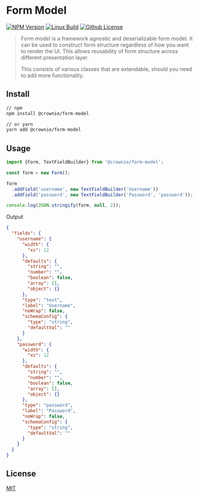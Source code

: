 # Form Model

[![NPM Version][npm-image]][npm-url]
[![Linux Build][travis-image]][travis-url]
[![Github License][license-image]][license-url]

> Form model is a framework agnostic and deserializable form model.
> It can be used to construct form structure regardless of how you want
> to render the UI. This allows reusability of form structure across
> different presentation layer.
>
> This consists of various classes that are extendable, should you
> need to add more functionality.

## Install

```bash
// npm
npm install @crownie/form-model

// or yarn
yarn add @crownie/form-model
```

## Usage

```typescript
import {Form, TextFieldBuilder} from '@crownie/form-model';

const form = new Form();

form
  .addField('username', new TextFieldBuilder('Username'))
  .addField('password', new TextFieldBuilder('Password', 'password'));

console.log(JSON.stringify(form, null, 2));
```

Output

```json
{
  "fields": {
    "username": {
      "width": {
        "xs": 12
      },
      "defaults": {
        "string": "",
        "number": "",
        "boolean": false,
        "array": [],
        "object": {}
      },
      "type": "text",
      "label": "Username",
      "noWrap": false,
      "schemaConfig": {
        "type": "string",
        "defaultVal": ""
      }
    },
    "password": {
      "width": {
        "xs": 12
      },
      "defaults": {
        "string": "",
        "number": "",
        "boolean": false,
        "array": [],
        "object": {}
      },
      "type": "password",
      "label": "Password",
      "noWrap": false,
      "schemaConfig": {
        "type": "string",
        "defaultVal": ""
      }
    }
  }
}
```

## License

[MIT](http://vjpr.mit-license.org)

[npm-image]: https://img.shields.io/npm/v/@crownie/form-modal.svg?style=flat
[npm-url]: https://www.npmjs.com/package/@crownie/form-model
[travis-image]: https://travis-ci.org/Crownie/form-model.svg?branch=master
[travis-url]: https://travis-ci.org/github/Crownie/form-model
[license-image]: https://img.shields.io/badge/license-MIT-blue.svg
[license-url]: https://raw.githubusercontent.com/Crownie/form-model/master/LICENSE.md
